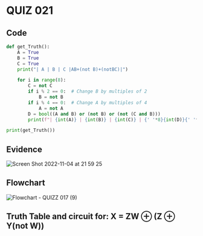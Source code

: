 # QUIZ 021
## Code
```.py
def get_Truth():
    A = True
    B = True
    C = True
    print("| A | B | C |AB+(not B)+(notBC)|")

    for i in range(8):
        C = not C
        if i % 2 == 0:  # Change B by multiples of 2
            B = not B
        if i % 4 == 0:  # Change A by multiples of 4
            A = not A
        D = bool((A and B) or (not B) or (not (C and B)))
        print(f"| {int(A)} | {int(B)} | {int(C)} | {' '*8}{int(D)}{' '*8}|")

print(get_Truth())
```
## Evidence
![Screen Shot 2022-11-04 at 21 59 25](https://user-images.githubusercontent.com/111819437/199978705-ff4866f9-5a29-419d-8f05-28f24b22f553.png)


## Flowchart
![Flowchart - QUIZZ 017 (9)](https://user-images.githubusercontent.com/111819437/200097837-82c9751e-6862-4130-b8d0-68c7015f22b3.png)


## Truth Table and circuit for: X = ZW ⊕ (Z ⊕ Y(not W))
